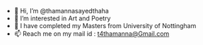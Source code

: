 - 👋 Hi, I’m @thamannasayedthaha
- 👀 I’m interested in Art and Poetry
- 🌱 I have completed my Masters from University of Nottingham
- 📫 Reach me on my mail id : t4thamanna@Gmail.com

<!---
thamannasayedthaha/thamannasayedthaha is a ✨ special ✨ repository because its `README.md` (this file) appears on your GitHub profile.
You can click the Preview link to take a look at your changes.
--->
